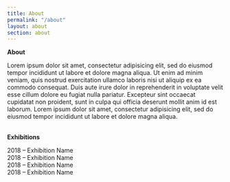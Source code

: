 ```yaml
---
title: About
permalink: "/about"
layout: about
section: about
---
```


**About**

Lorem ipsum dolor sit amet, consectetur adipisicing elit, sed do eiusmod tempor incididunt ut labore et dolore magna aliqua. Ut enim ad minim veniam, quis nostrud exercitation ullamco laboris nisi ut aliquip ex ea commodo consequat. Duis aute irure dolor in reprehenderit in voluptate velit esse cillum dolore eu fugiat nulla pariatur. Excepteur sint occaecat cupidatat non proident, sunt in culpa qui officia deserunt mollit anim id est laborum. Lorem ipsum dolor sit amet, consectetur adipisicing elit, sed do eiusmod tempor incididunt ut labore et dolore magna aliqua.<br>&nbsp;

**Exhibitions**

2018 – Exhibition Name<br>2018 – Exhibition Name<br>2018 – Exhibition Name<br>2018 – Exhibition Name<br>&nbsp;
